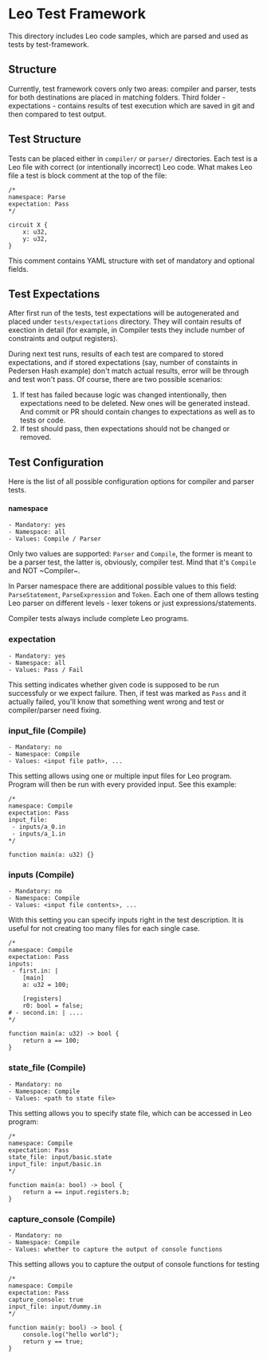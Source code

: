 # Leo Test Framework

This directory includes Leo code samples, which are parsed and used as tests by test-framework.

## Structure

Currently, test framework covers only two areas: compiler and parser, tests for both destinations are placed in
matching folders. Third folder - expectations - contains results of test execution which are saved in git and then 
compared to test output.

## Test Structure

Tests can be placed either in `compiler/` or `parser/` directories. Each test is a Leo file with correct (or intentionally 
incorrect) Leo code. What makes Leo file a test is block comment at the top of the file:

```
/*
namespace: Parse
expectation: Pass
*/

circuit X {
    x: u32,
    y: u32,
}
```

This comment contains YAML structure with set of mandatory and optional fields.

## Test Expectations

After first run of the tests, test expectations will be autogenerated and placed under `tests/expectations` directory.
They will contain results of exection in detail (for example, in Compiler tests they include number of constraints and 
output registers).

During next test runs, results of each test are compared to stored expectations, and if stored expectations (say, number
of constaints in Pedersen Hash example) don't match actual results, error will be through and test won't pass. Of course,
there are two possible scenarios:

1. If test has failed because logic was changed intentionally, then expectations need to be deleted. New ones will be
generated instead. And commit or PR should contain changes to expectations as well as to tests or code.
2. If test should pass, then expectations should not be changed or removed.

## Test Configuration

Here is the list of all possible configuration options for compiler and parser tests.

#### namespace

```
- Mandatory: yes
- Namespace: all
- Values: Compile / Parser
```

Only two values are supported: `Parser` and `Compile`, the former is meant to be a parser test, the latter 
is, obviously, compiler test. Mind that it's `Compile` and NOT ~Compiler~. 

In Parser namespace there are additional possible values to this field: `ParseStatement`, `ParseExpression` and `Token`. 
Each one of them allows testing Leo parser on different levels - lexer tokens or just expressions/statements.

Compiler tests always include complete Leo programs.

### expectation

```
- Mandatory: yes
- Namespace: all
- Values: Pass / Fail
```

This setting indicates whether given code is supposed to be run successfuly or we expect failure. Then, if test
was marked as `Pass` and it actually failed, you'll know that something went wrong and test or compiler/parser need
fixing.

### input_file (Compile)

```
- Mandatory: no
- Namespace: Compile
- Values: <input file path>, ...
```

This setting allows using one or multiple input files for Leo program. Program will then be run with every provided input.
See this example:

```
/*
namespace: Compile
expectation: Pass
input_file: 
 - inputs/a_0.in
 - inputs/a_1.in
*/

function main(a: u32) {}
```

### inputs (Compile)

```
- Mandatory: no
- Namespace: Compile
- Values: <input file contents>, ...
```

With this setting you can specify inputs right in the test description. It is useful for not creating too many files for
each single case.

```
/*
namespace: Compile
expectation: Pass
inputs: 
 - first.in: |
    [main]
    a: u32 = 100;
    
    [registers]
    r0: bool = false;
# - second.in: | ....
*/

function main(a: u32) -> bool {
    return a == 100;
}
```

### state_file (Compile)

```
- Mandatory: no
- Namespace: Compile
- Values: <path to state file>
```

This setting allows you to specify state file, which can be accessed in Leo program:

```
/*
namespace: Compile
expectation: Pass
state_file: input/basic.state
input_file: input/basic.in
*/

function main(a: bool) -> bool {
    return a == input.registers.b;
}
```

### capture_console (Compile)

```
- Mandatory: no
- Namespace: Compile
- Values: whether to capture the output of console functions
```

This setting allows you to capture the output of console functions for testing

```
/*
namespace: Compile
expectation: Pass
capture_console: true
input_file: input/dummy.in
*/

function main(y: bool) -> bool {
    console.log("hello world");
    return y == true;
}
```

